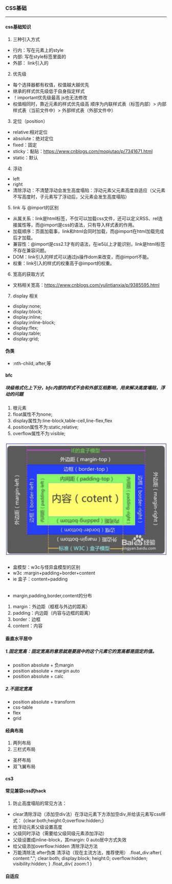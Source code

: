 ### CSS基础
******
#### css基础知识
1. 三种引入方式
* 行内：写在元素上的style
* 内部: 写在style标签里面的
* 外部： link引入的
2. 优先级
* 每个选择器都有权值，权值越大越优先
* 继承的样式优先级低于自身指定样式
* ！important优先级最高 js也无法修改
* 权值相同时，靠近元素的样式优先级高 顺序为内联样式表（标签内部）> 内部样式表（当前文件中）> 外部样式表（外部文件中）
3. 定位（position）
* relative:相对定位
* absolute：绝对定位
* fixed：固定
* sticky：黏贴：https://www.cnblogs.com/moqiutao/p/7341671.html
* static：默认
4. 浮动
* left
* right
* 清除浮动：不清楚浮动会发生高度塌陷：浮动元素父元素高度自适应（父元素不写高度时，子元素写了浮动后，父元素会发生高度塌陷）
5. link 与 @import的区别
* 从属关系：link是html标签，不仅可以加载css文件，还可以定义RSS、rel连接属性等，而@import是css的语法，只有导入样式表的作用。
* 加载顺序：页面加载事，link和html会同时加载，而@import在html加载完成后才加载。
* 兼容性：@import是css2.1才有的语法，在ie5以上才能识别，link是html标签不存在兼容问题。
* DOM：link引入的样式可以通过js操作dom来改变，而@import不能。
* 权重：link引入的样式的权重高于@import的权重。
6. 宽高的获取方式
* 文档相关宽高：https://www.cnblogs.com/yulintianxia/p/9385595.html
7. display 相关
* display:none;
* display:block;
* display:inline;
* display:inline-block;
* display:flex;
* display:table;
* display:grid;
#### 伪类
* :nth-child,:after,等
#### bfc
##### 块级格式化上下分，bfc内部的样式不会和外部互相影响，用来解决高度塌陷，浮动的问题
1. 根元素
2. float属性不为none;
3. display属性为:line-block,table-cell,line-flex,flex
4. position属性不为:static,relative;
5. overflow属性不为:visible;
##### ![bfc盒子模型图片](./public/box.png)
* 盒模型：w3c与怪异盒模型的区别
* w3c :margin+padding+border+content
* ie 盒子：content+padding
###### 
* margin,padding,border,content的分布
1. margin：外边距（框框与外边的距离）
2. padding：内边距（内容与边框的距离）
3. border：边框
4. content：内容
#### 垂直水平居中
##### 1.固定宽高：固定宽高的意思就是要居中的这个元素它的宽高都是固定的值。
* position absolute + 负margin
* position absolute + margin auto
* position absolute + calc
##### 2.不固定宽高
* position absolute + transform
* css-table
* flex
* grid
#### 经典布局
1. 两列布局
2. 三栏式布局
 * 圣杯布局
 * 双飞翼布局
#### cs3
#### 常见兼容css的hack
1. 防止高度塌陷的常见方法：
* clear清除浮动（添加空div法）在浮动元素下方添加空div,并给该元素写css样式：   {clear:both;height:0;overflow:hidden;}
* 给浮动元素父级设置高度
* 父级同时浮动（需要给父级同级元素添加浮动）
* 父级设置成inline-block，其margin: 0 auto居中方式失效
* 给父级添加overflow:hidden 清除浮动方法
* 万能清除法 after伪类 清浮动（现在主流方法，推荐使用）
.float_div:after{
	content:".";
	clear:both;
	display:block;
	height:0;
	overflow:hidden;
	visibility:hidden;
}
.float_div{
	zoom:1
} 
#### 自适应